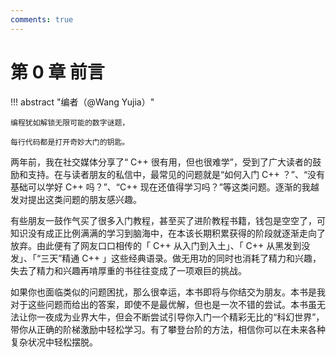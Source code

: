 ```yaml
---
comments: true
---
```


# 第 0 章 前言

!!! abstract "编者（@Wang Yujia）"

    编程犹如解锁无限可能的数字谜题，

    每行代码都是打开奇妙大门的钥匙。

两年前，我在社交媒体分享了“ C++ 很有用，但也很难学”，受到了广大读者的鼓励和支持。在与读者朋友的私信中，最常见的问题就是“如何入门 C++ ？”、“没有基础可以学好 C++ 吗？”、“C++ 现在还值得学习吗？”等这类问题。逐渐的我越发对提出这类问题的朋友感兴趣。

有些朋友一鼓作气买了很多入门教程，甚至买了进阶教程书籍，钱包是空空了，可知识没有成正比例满满的学习到脑海中，在本该长期积累获得的阶段就逐渐走向了放弃。由此便有了网友口口相传的「 C++ 从入门到入土」、「 C++ 从黑发到没发」、「“三天”精通 C++ 」这些经典语录。做无用功的同时也消耗了精力和兴趣，失去了精力和兴趣再啃厚重的书往往变成了一项艰巨的挑战。

如果你也面临类似的问题困扰，那么很幸运，本书即将与你结交为朋友。本书是我对于这些问题而给出的答案，即使不是最优解，但也是一次不错的尝试。本书虽无法让你一夜成为业界大牛，但会不断尝试引导你入门一个精彩无比的“科幻世界”，带你从正确的阶梯激励中轻松学习。有了攀登台阶的方法，相信你可以在未来各种复杂状况中轻松摆脱。